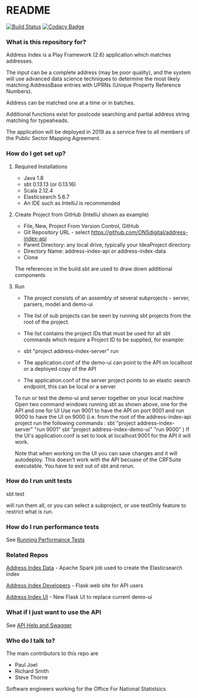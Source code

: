# README #

[![Build Status](https://travis-ci.com/ONSdigital/address-index-api.svg?token=wrHpQMWmwL6kpsdmycnz&branch=develop)](https://travis-ci.com/ONSdigital/address-index-api)
[![Codacy Badge](https://api.codacy.com/project/badge/Grade/83c0fb7ca2e64567b0998848ca781a36)](https://www.codacy.com/app/Valtech-ONS/address-index-api?utm_source=github.com&amp;utm_medium=referral&amp;utm_content=ONSdigital/address-index-api&amp;utm_campaign=Badge_Grade)

### What is this repository for? ###

Address Index is a Play Framework (2.6) application which matches addresses.

The input can be a complete address (may be poor quality), and the system will use advanced data science techniques to determine the most likely matching AddressBase entries with UPRNs (Unique Property Reference Numbers).

Address can be matched one at a time or in batches.

Additional functions exist for postcode searching and partial address string matching for typeaheads.

The application will be deployed in 2019 as a service free to all members of the Public Sector Mapping Agreement.

### How do I get set up? ###

1) Required Installations

    * Java 1.8 
    * sbt 0.13.13 (or 0.13.16)
    * Scala 2.12.4
    * Elasticsearch 5.6.7
    * An IDE such as IntelliJ is recommended

2) Create Project from GitHub (IntelliJ shown as example)

    * File, New, Project From Version Control, GitHub
    * Git Repository URL - select https://github.com/ONSdigital/address-index-api 
    * Parent Directory: any local drive, typically your IdeaProject directory
    * Directory Name: address-index-api or address-index-data
    * Clone

    The references in the build.sbt are used to draw down additional components

3) Run

    * The project consists of an assembly of several subprojects - server, parsers, model and demo-ui
    * The list of sub projects can be seen by running sbt projects from the root of the project.
    * The list contains the project IDs that must be used for all sbt commands which require a Project ID to be supplied, for example:
    * sbt "project address-index-server" run

    * The application.conf of the demo-ui can point to the API on localhost or a deployed copy of the API
    * The application.conf of the server project points to an elastic search endpoint, this can be local or a server

    To run or test the demo-ui and server together on your local machine
    Open two command windows running sbt as shown above, one for the API and one for UI
    Use run 9001 to have the API on port 9001 and run 9000 to have the UI on 9000
    (i.e. from the root of the address-index-api project run the following commands : 
        sbt "project address-index-server" "run 9001"
        sbt "project address-index-demo-ui" "run 9000"
    )
    If the UI's application.conf is set to look at localhost:9001 for the API it will work.

    Note that when working on the UI you can save changes and it will autodeploy. This doesn't work with the API becuase of the CRFSuite executable. You have to exit out of sbt and rerun.

### How do I run unit tests ###

sbt test

will run them all, or you can select a subproject, or use testOnly feature to restrict what is run.

### How do I run performance tests ###

See [Running Performance Tests](server/src/it/Running%20Performance%20Tests.md)


### Related Repos ###

[Address Index Data](https://github.com/ONSdigital/address-index-data) - Apache Spark job used to create the Elasticsearch index

[Address Index Developers](https://github.com/ONSdigital/address-index-developers) - Flask web site for API users

[Address Index UI](https://github.com/ONSdigital/address-index-ui) - New Flask UI to replace current demo-ui


### What if I just want to use the API ###

See [API Help and Swagger](api-definitions/readme.md)

### Who do I talk to? ###

The main contributors to this repo are

* Paul Joel
* Richard Smith
* Steve Thorne

Software engineers working for the Office For National Statistsics
